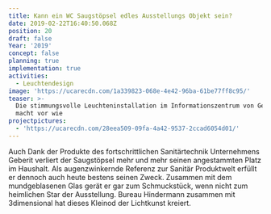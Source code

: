 ```yaml
---
title: Kann ein WC Saugstöpsel edles Ausstellungs Objekt sein?
date: 2019-02-22T16:40:50.068Z
position: 20
draft: false
Year: '2019'
concept: false
planning: true
implementation: true
activities:
  - Leuchtendesign
image: 'https://ucarecdn.com/1a339823-068e-4e42-96ba-61be77ff8c95/'
teaser: >-
  Die stimmungsvolle Leuchteninstallation im Informationszentrum von Geberit
  macht vor wie
projectpictures:
  - 'https://ucarecdn.com/28eea509-09fa-4a42-9537-2ccad6054d01/'
---
```

Auch Dank der Produkte des fortschrittlichen Sanitärtechnik Unternehmens Geberit verliert der Saugstöpsel mehr und mehr seinen angestammten Platz im Haushalt. Als augenzwinkernde Referenz zur Sanitär Produktwelt erfüllt er dennoch auch heute bestens seinen Zweck. Zusammen mit dem mundgeblasenen Glas gerät er gar zum Schmuckstück, wenn nicht zum heimlichen Star der Ausstellung. Bureau Hindermann zusammen mit 3dimensional hat dieses Kleinod der Lichtkunst kreiert.
